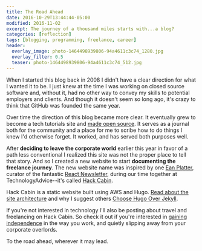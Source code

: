 ```yaml
---
title: The Road Ahead
date: 2016-10-29T13:44:44-05:00
modified: 2016-11-02
excerpt: The journey of a thousand miles starts with...a blog?
categories: [reflection]
tags: [blogging, programming, freelance, career]
header:
  overlay_image: photo-1464498939806-94a4611c3c74_1280.jpg
  overlay_filter: 0.5
  teaser: photo-1464498939806-94a4611c3c74_512.jpg
---
```


When I started this blog back in 2008 I didn't have a clear direction for what I wanted it to be. I just knew at the time I was working on closed source software and, without it, had no other way to convey my skills to potential employers and clients. And though it doesn't seem so long ago, it's crazy to think that GitHub was founded the same year.

Over time the direction of this blog became more clear. It eventually grew to become a tech tutorials site and [made open source](https://github.com/jhabdas/habd.as). It serves as a journal both for the community and a place for me to scribe how to do things I knew I'd otherwise forget. It worked, and has served both purposes well.

After **deciding to leave the corporate world** earlier this year in favor of a path less conventional I realized this site was not the proper place to tell that story. And so I created a new website to start **documenting the freelance journey**. The new website name was inspired by one [Ean Platter](https://github.com/eanplatter), curator of the fantastic [React Newsletter](http://reactjsnewsletter.com/), during our time together at TechnologyAdvice--it's called [Hack Cabin](http://hackcabin.com).

Hack Cabin is a static website built using AWS and Hugo. [Read about the site architecture](http://hackcabin/post/initial-commit/) and why I suggest others [Choose Hugo Over Jekyll](/choose-hugo-over-jekyll/).

If you're not interested in technology I'll also be posting about travel and freelancing on Hack Cabin. So check it out if you're interested in [gaining independence](https://medium.com/@andco_26266/welcome-to-your-independence-the-go-to-guide-for-freelancers-7b1f405f5aee) in the way you work, and quietly slipping away from your corporate overlords.

To the road ahead, wherever it may lead.
